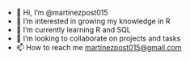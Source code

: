 - 👋 Hi, I’m @martinezpost015
- 👀 I’m interested in growing my knowledge in R
- 🌱 I’m currently learning R and SQL
- 💞️ I’m looking to collaborate on projects and tasks
- 📫 How to reach me martinezpost015@gmail.com 

<!---
martinezpost015/martinezpost015 is a ✨ special ✨ repository because its `README.md` (this file) appears on your GitHub profile.
You can click the Preview link to take a look at your changes.
--->
